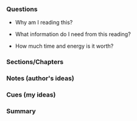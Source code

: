 
### Questions
- Why am I reading this?


- What information do I need from this reading?


- How much time and energy is it worth?



### Sections/Chapters


### Notes (author's ideas)




### Cues (my ideas)




### Summary
